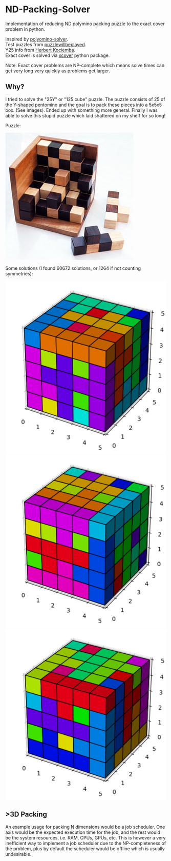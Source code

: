 # ND-Packing-Solver
Implementation of reducing ND polymino packing puzzle to the exact cover problem in python.  

Inspired by [polyomino-solver](https://github.com/cemulate/polyomino-solver).  
Test puzzles from [puzzlewillbeplayed](https://puzzlewillbeplayed.com).  
Y25 info from [Herbert Kociemba](https://kociemba.org/themen/125puzzle/index.html#reference).  
Exact cover is solved via [xcover](https://github.com/johnrudge/xcover) python package.  

Note: Exact cover problems are NP-complete which means solve times can get very long very quickly as problems get larger.

## Why? 

I tried to solve the "25Y" or "125 cube" puzzle. The puzzle consists of 25 of the Y-shaped pentomino and the goal is to pack these pieces into a 5x5x5 box. (See images). Ended up with something more general. Finally I was able to solve this stupid puzzle which laid shattered on my shelf for so long!

Puzzle: 

![](https://github.com/xroi/ND-Packing-Solver/blob/master/assets/125puzBig.jpg)

Some solutions (I found 60672 solutions, or 1264 if not counting symmetries):

![](https://github.com/xroi/ND-Packing-Solver/blob/master/assets/sol1.png)
![](https://github.com/xroi/ND-Packing-Solver/blob/master/assets/sol2.png)
![](https://github.com/xroi/ND-Packing-Solver/blob/master/assets/sol3.png)

## >3D Packing

An example usage for packing N dimensions would be a job scheduler. One axis would be the expected execution time for the job, and the rest would be the system resources, i.e. RAM, CPUs, GPUs, etc. This is however a very inefficient way to implement a job scheduler due to the NP-completeness of the problem, plus by default the scheduler would be offline which is usually undesirable. 